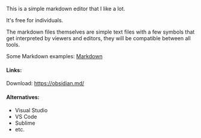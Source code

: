 
This is a simple markdown editor that I like a lot.

It's free for individuals.

The markdown files themselves are simple text files with a few symbols that get interpreted by viewers and editors, they will be compatible between all tools.

Some Markdown examples:
[Markdown](Markdown.md)

#### Links:
Download:
https://obsidian.md/

#### Alternatives:
- Visual Studio
- VS Code
- Sublime
- etc.